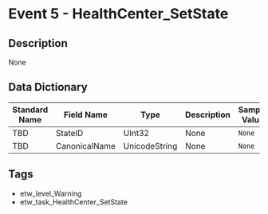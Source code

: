 # Event 5 - HealthCenter_SetState

## Description
None

## Data Dictionary
|Standard Name|Field Name|Type|Description|Sample Value|
|---|---|---|---|---|
|TBD|StateID|UInt32|None|`None`|
|TBD|CanonicalName|UnicodeString|None|`None`|

## Tags
* etw_level_Warning
* etw_task_HealthCenter_SetState